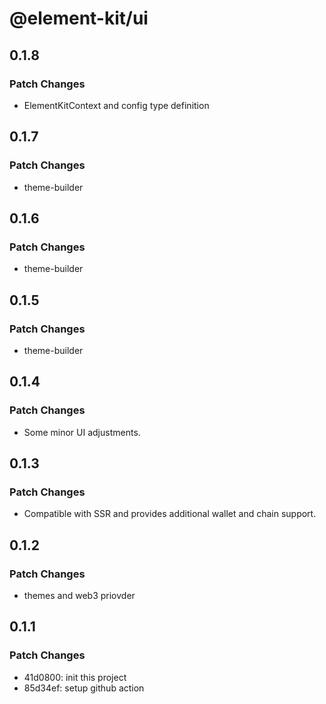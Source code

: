 # @element-kit/ui

## 0.1.8

### Patch Changes

- ElementKitContext and config type definition

## 0.1.7

### Patch Changes

- theme-builder

## 0.1.6

### Patch Changes

- theme-builder

## 0.1.5

### Patch Changes

- theme-builder

## 0.1.4

### Patch Changes

- Some minor UI adjustments.

## 0.1.3

### Patch Changes

- Compatible with SSR and provides additional wallet and chain support.

## 0.1.2

### Patch Changes

- themes and web3 priovder

## 0.1.1

### Patch Changes

- 41d0800: init this project
- 85d34ef: setup github action
